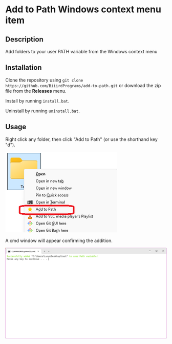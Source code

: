 # Add to Path Windows context menu item

## Description

Add folders to your user PATH variable from the Windows context menu

## Installation

Clone the repository using `git clone https://github.com/BiiirdPrograms/add-to-path.git` or download the zip file from the **Releases** menu.

Install by running `install.bat`.

Uninstall by running `uninstall.bat`.

## Usage

Right click any folder, then click "Add to Path" (or use the shorthand key "d").

![Image showing the new context menu option](./context-menu.png)

A cmd window will appear confirming the addition.

![Image showing the cmd confirmation window](./cmd-confirmation.png)

